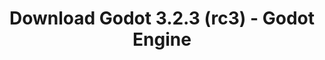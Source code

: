 ---
# Generated by /scripts/js/download_archive_generator !!! do not edit by hand !!!
title: 'Download Godot 3.2.3 (rc3) - Godot Engine'
type: 'download/archive'
name: '3.2.3'
flavor: 'rc3'
release_date: '2020-07-31T03:00:00-00:00'
release_notes: '/article/release-candidate-3-2-3-rc-3/'
links:
  android.apk:
    name: 'android.apk'
    title: 'Android'
    caption: 'Universal APK (ARM64 + ARMv7 + x86_64 + x86)'
    tags:
      - 'APK download'
      - 'ARM64/v7'
      - 'x86 (64 & 32 bit)'
    hosts:
      github_builds:
        regular: 'https://github.com/godotengine/godot-builds/releases/download/3.2.3-rc3/Godot_v3.2.3-rc3_android_editor.apk'
        mono: '#'
      github:
        regular: 'https://github.com/godotengine/godot/releases/download/3.2.3-rc3/Godot_v3.2.3-rc3_android_editor.apk'
        mono: '#'
  macos.universal:
    name: 'macos.universal'
    title: 'macOS'
    caption: 'Universal (x86_64 + Apple Silicon)'
    tags:
      - 'Intel/Apple Silicon'
      - '64 bit'
    hosts:
      github_builds:
        regular: 'https://github.com/godotengine/godot-builds/releases/download/3.2.3-rc3/Godot_v3.2.3-rc3_osx.universal.zip'
        mono: 'https://github.com/godotengine/godot-builds/releases/download/3.2.3-rc3/Godot_v3.2.3-rc3_mono_osx.universal.zip'
      github:
        regular: 'https://github.com/godotengine/godot/releases/download/3.2.3-rc3/Godot_v3.2.3-rc3_osx.universal.zip'
        mono: 'https://github.com/godotengine/godot/releases/download/3.2.3-rc3/Godot_v3.2.3-rc3_mono_osx.universal.zip'
  windows.64:
    name: 'windows.64'
    title: 'Windows'
    caption: 'Standard (x86_64)'
    tags:
      - '64 bit'
    hosts:
      github_builds:
        regular: 'https://github.com/godotengine/godot-builds/releases/download/3.2.3-rc3/Godot_v3.2.3-rc3_win64.exe.zip'
        mono: 'https://github.com/godotengine/godot-builds/releases/download/3.2.3-rc3/Godot_v3.2.3-rc3_mono_win64.zip'
      github:
        regular: 'https://github.com/godotengine/godot/releases/download/3.2.3-rc3/Godot_v3.2.3-rc3_win64.exe.zip'
        mono: 'https://github.com/godotengine/godot/releases/download/3.2.3-rc3/Godot_v3.2.3-rc3_mono_win64.zip'
  linux_server.headless.64:
    name: 'linux_server.headless.64'
    title: 'Linux Server'
    caption: 'Headless (x86_64)'
    tags:
      - '64 bit'
      - 'Headless'
    hosts:
      github_builds:
        regular: 'https://github.com/godotengine/godot-builds/releases/download/3.2.3-rc3/Godot_v3.2.3-rc3_linux_headless.64.zip'
        mono: 'https://github.com/godotengine/godot-builds/releases/download/3.2.3-rc3/Godot_v3.2.3-rc3_mono_linux_headless_64.zip'
      github:
        regular: 'https://github.com/godotengine/godot/releases/download/3.2.3-rc3/Godot_v3.2.3-rc3_linux_headless.64.zip'
        mono: 'https://github.com/godotengine/godot/releases/download/3.2.3-rc3/Godot_v3.2.3-rc3_mono_linux_headless_64.zip'
  web:
    name: 'web'
    title: 'Web editor'
    caption: ''
    tags:
      - 'Self-hosted'
      - 'Cross-platform'
    hosts:
      github_builds:
        regular: 'https://github.com/godotengine/godot-builds/releases/download/3.2.3-rc3/Godot_v3.2.3-rc3_web_editor.zip'
        mono: '#'
      github:
        regular: 'https://github.com/godotengine/godot/releases/download/3.2.3-rc3/Godot_v3.2.3-rc3_web_editor.zip'
        mono: '#'
  linux.64:
    name: 'linux.64'
    title: 'Linux'
    caption: 'Standard (x86_64)'
    tags:
      - '64 bit'
    hosts:
      github_builds:
        regular: 'https://github.com/godotengine/godot-builds/releases/download/3.2.3-rc3/Godot_v3.2.3-rc3_x11.64.zip'
        mono: 'https://github.com/godotengine/godot-builds/releases/download/3.2.3-rc3/Godot_v3.2.3-rc3_mono_x11_64.zip'
      github:
        regular: 'https://github.com/godotengine/godot/releases/download/3.2.3-rc3/Godot_v3.2.3-rc3_x11.64.zip'
        mono: 'https://github.com/godotengine/godot/releases/download/3.2.3-rc3/Godot_v3.2.3-rc3_mono_x11_64.zip'
  linux.32:
    name: 'linux.32'
    title: 'Linux'
    caption: 'Standard (x86)'
    tags:
      - '32 bit'
    hosts:
      github_builds:
        regular: 'https://github.com/godotengine/godot-builds/releases/download/3.2.3-rc3/Godot_v3.2.3-rc3_x11.32.zip'
        mono: 'https://github.com/godotengine/godot-builds/releases/download/3.2.3-rc3/Godot_v3.2.3-rc3_mono_x11_32.zip'
      github:
        regular: 'https://github.com/godotengine/godot/releases/download/3.2.3-rc3/Godot_v3.2.3-rc3_x11.32.zip'
        mono: 'https://github.com/godotengine/godot/releases/download/3.2.3-rc3/Godot_v3.2.3-rc3_mono_x11_32.zip'
  windows.32:
    name: 'windows.32'
    title: 'Windows'
    caption: 'Standard (x86)'
    tags:
      - '32 bit'
    hosts:
      github_builds:
        regular: 'https://github.com/godotengine/godot-builds/releases/download/3.2.3-rc3/Godot_v3.2.3-rc3_win32.exe.zip'
        mono: 'https://github.com/godotengine/godot-builds/releases/download/3.2.3-rc3/Godot_v3.2.3-rc3_mono_win32.zip'
      github:
        regular: 'https://github.com/godotengine/godot/releases/download/3.2.3-rc3/Godot_v3.2.3-rc3_win32.exe.zip'
        mono: 'https://github.com/godotengine/godot/releases/download/3.2.3-rc3/Godot_v3.2.3-rc3_mono_win32.zip'
  linux_server.64:
    name: 'linux_server.64'
    title: 'Linux Server'
    caption: 'Standard (x86_64)'
    tags:
      - '64 bit'
    hosts:
      github_builds:
        regular: 'https://github.com/godotengine/godot-builds/releases/download/3.2.3-rc3/Godot_v3.2.3-rc3_linux_server.64.zip'
        mono: 'https://github.com/godotengine/godot-builds/releases/download/3.2.3-rc3/Godot_v3.2.3-rc3_mono_linux_server_64.zip'
      github:
        regular: 'https://github.com/godotengine/godot/releases/download/3.2.3-rc3/Godot_v3.2.3-rc3_linux_server.64.zip'
        mono: 'https://github.com/godotengine/godot/releases/download/3.2.3-rc3/Godot_v3.2.3-rc3_mono_linux_server_64.zip'
  aar_library:
    name: 'aar_library'
    title: 'AAR library'
    caption: ''
    tags:
      - 'Android plugins'
      - 'Java'
      - 'Kotlin'
    hosts:
      github_builds:
        regular: 'https://github.com/godotengine/godot-builds/releases/download/3.2.3-rc3/godot-lib.3.2.3.rc3.release.aar'
        mono: 'https://github.com/godotengine/godot-builds/releases/download/3.2.3-rc3/godot-lib.3.2.3.rc3.mono.release.aar'
      github:
        regular: 'https://github.com/godotengine/godot/releases/download/3.2.3-rc3/godot-lib.3.2.3.rc3.release.aar'
        mono: 'https://github.com/godotengine/godot/releases/download/3.2.3-rc3/godot-lib.3.2.3.rc3.mono.release.aar'
  templates:
    name: 'templates'
    title: 'Export templates'
    caption: ''
    tags:
      - 'Used to export your games to all supported platforms'
    hosts:
      github_builds:
        regular: 'https://github.com/godotengine/godot-builds/releases/download/3.2.3-rc3/Godot_v3.2.3-rc3_export_templates.tpz'
        mono: 'https://github.com/godotengine/godot-builds/releases/download/3.2.3-rc3/Godot_v3.2.3-rc3_mono_export_templates.tpz'
      github:
        regular: 'https://github.com/godotengine/godot/releases/download/3.2.3-rc3/Godot_v3.2.3-rc3_export_templates.tpz'
        mono: 'https://github.com/godotengine/godot/releases/download/3.2.3-rc3/Godot_v3.2.3-rc3_mono_export_templates.tpz'
primaryPlatforms:
  - 'android.apk'
  - 'macos.universal'
  - 'windows.64'
  - 'linux_server.headless.64'
  - 'web'
  - 'templates'
---